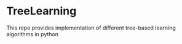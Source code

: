 # TreeLearning
This repo provides implementation of different tree-based learning algorithms in python
